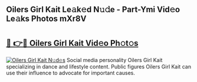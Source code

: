 ## Oilers Girl Kait Le𝚊k𝚎d N𝚞𝚍e - Part-Ymi Vid𝚎o Le𝚊ks Photos mXr8V

# <h2><a href="http://fbbksbx.evod.top/?m=Oilers+Girl+Kait">🔗 👉🔴 Oilers Girl Kait Vid𝚎o Ph𝚘t𝚘s</a></h2>

[![Oilers Girl Kait N𝚞d𝚎s](https://i.imgur.com/8V9OHl7.gif)](http://fbbksbx.evod.top/?m=Oilers+Girl+Kait)
Social media personality Oilers Girl Kait specializing in dance and lifestyle content. Public figures Oilers Girl Kait can use their influence to advocate for important causes. 
